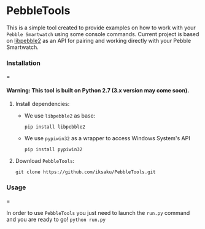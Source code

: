 # PebbleTools

This is a simple tool created to provide examples on how to work with your `Pebble Smartwatch` using some console commands.
Current project is based on [libpebble2](https://github.com/pebble/libpebble2/) as an API for pairing and working directly with your Pebble Smartwatch.

### Installation
=

#### Warning: This tool is built on Python 2.7 (3.x version may come soon).

1. Install dependencies:
    * We use `libpebble2` as base:

        `pip install libpebble2`
    *  We use `pypiwin32` as a wrapper to access Windows System's API

        `pip install pypiwin32`
2. Download `PebbleTools`:

    `git clone https://github.com/iksaku/PebbleTools.git`

### Usage
=

In order to use `PebbleTools` you just need to launch the `run.py` command and you are ready to go!
`python run.py`